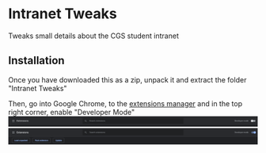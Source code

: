 # Intranet Tweaks
 Tweaks small details about the CGS student intranet


## Installation
Once you have downloaded this as a zip, unpack it and extract the folder "Intranet Tweaks"

Then, go into Google Chrome, to the [extensions manager](chrome://extensions/) and in the top right corner, enable "Developer Mode"
![Enable Dev Mode](https://raw.githubusercontent.com/randoguyname/Intranet-Tweaks/master/screenshots/0.png)
![Dev Mode Enabled](https://raw.githubusercontent.com/randoguyname/Intranet-Tweaks/master/screenshots/1.png)
